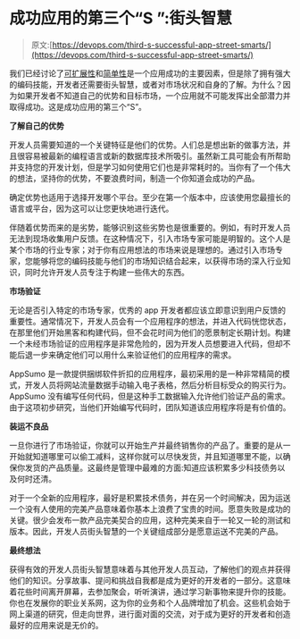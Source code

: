 # 成功应用的第三个“S ”:街头智慧

> 原文:[https://devops.com/third-s-successful-app-street-smarts/](https://devops.com/third-s-successful-app-street-smarts/)

我们已经讨论了[可扩展性](https://devops.com/2015/07/27/three-ss-successful-app-pt-1/)和[简单性](https://devops.com/2015/08/18/second-s-successful-app-simplicity/)是一个应用成功的主要因素，但是除了拥有强大的编码技能，开发者还需要街头智慧，或者对市场状况和自身的了解。为什么？因为如果开发者不知道自己的优势和目标市场，一个应用就不可能发挥出全部潜力并取得成功。这是成功应用的第三个“S”。

**了解自己的优势**

开发人员需要知道的一个关键特征是他们的优势。人们总是想出新的做事方法，并且很容易被最新的编程语言或新的数据库技术所吸引。虽然新工具可能会有所帮助并支持您的开发计划，但是学习如何使用它们也是非常耗时的。当你有了一个伟大的想法，坚持你的优势，不要浪费时间，制造一个你知道会成功的产品。

确定优势也适用于选择开发哪个平台。至少在第一个版本中，应该使用您最擅长的语言或平台，因为这可以让您更快地进行迭代。

伴随着优势而来的是劣势，能够识别这些劣势也是很重要的。例如，有时开发人员无法到现场收集用户反馈。在这种情况下，引入市场专家可能是明智的。这个人是某个市场的行业专家；对于你有应用想法的市场来说是理想的。通过引入市场专家，您能够将您的编码技能与他们的市场知识结合起来，以获得市场的深入行业知识，同时允许开发人员专注于构建一些伟大的东西。

**市场验证**

无论是否引入特定的市场专家，优秀的 app 开发者都应该立即意识到用户反馈的重要性。通常情况下，开发人员会有一个应用程序的想法，并进入代码恍惚状态，在那里他们开始黑客和构建代码，但不会花时间为他们的愿景制定长期计划。构建一个未经市场验证的应用程序是非常危险的，因为开发人员想要进入代码，但却不能后退一步来确定他们可以用什么来验证他们的应用程序的需求。

AppSumo 是一款提供捆绑软件折扣的应用程序，最初采用的是一种非常精简的模式，开发人员将网站流量数据手动输入电子表格，然后分析目标受众的购买行为。AppSumo 没有编写任何代码，但是这种手工数据输入允许他们验证产品的需求。由于这项初步研究，当他们开始编写代码时，团队知道该应用程序将是有价值的。

**装运不良品**

一旦你进行了市场验证，你就可以开始生产并最终销售你的产品了。重要的是从一开始就知道哪里可以偷工减料，这样你就可以尽快发货，并且知道哪里不能，以确保你发货的产品质量。这最终是管理中最难的方面:知道应该积累多少科技债务以及何时还清。

对于一个全新的应用程序，最好是积累技术债务，并在另一个时间解决，因为运送一个没有人使用的完美产品意味着你基本上浪费了宝贵的时间。愿意失败是成功的关键。很少会发布一款产品完美契合的应用，这种完美来自于一轮又一轮的测试和版本。因此，开发人员街头智慧的一个关键组成部分是愿意运送不完美的产品。

**最终想法**

获得有效的开发人员街头智慧意味着与其他开发人员互动，了解他们的观点并获得他们的知识。分享故事、提问和挑战自我都是成为更好的开发者的一部分。这意味着花些时间离开屏幕，去参加聚会，听听演讲，通过学习新事物来提升你的技能。你也在发展你的职业关系网，这为你的业务和个人品牌增加了机会。这些机会始于网上渠道的研究，但走向世界，进行面对面的交流，对于成为更好的开发者和创造最好的应用来说是无价的。
